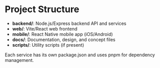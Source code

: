 # Project Structure

- **backend/**: Node.js/Express backend API and services
- **web/**: Vite/React web frontend
- **mobile/**: React Native mobile app (iOS/Android)
- **docs/**: Documentation, design, and concept files
- **scripts/**: Utility scripts (if present)

Each service has its own package.json and uses pnpm for dependency management. 